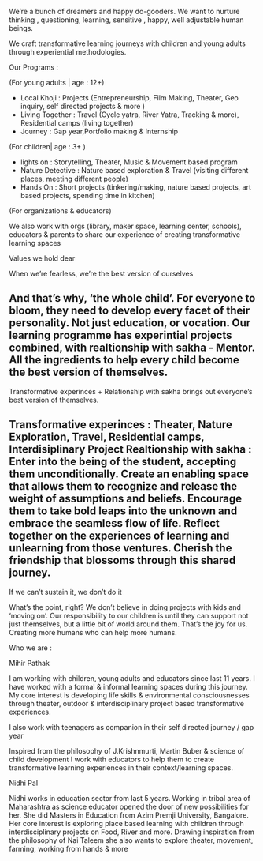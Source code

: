 We’re a bunch of dreamers and happy do-gooders. We want to nurture thinking , questioning, learning, sensitive , happy, well adjustable human beings.

We craft transformative learning journeys with children and young adults through experiential methodologies.

Our Programs :

(For young adults | age : 12+)

- Local Khoji : Projects (Entrepreneurship, Film Making, Theater, Geo inquiry, self directed projects & more )
- Living Together : Travel (Cycle yatra, River Yatra, Tracking & more), Residential camps (living together)
- Journey : Gap year,Portfolio making & Internship

(For children| age : 3+ )

- lights on : Storytelling, Theater, Music & Movement based program 
- Nature Detective : Nature based exploration & Travel (visiting different places, meeting different people)
- Hands On : Short projects (tinkering/making, nature based projects, art based projects, spending time in kitchen)

(For organizations & educators)

We also work with orgs (library, maker space, learning center, schools), educators & parents to share our experience of creating transformative learning spaces 


Values we hold dear

When we’re fearless, we’re the best version of ourselves

And that’s why, ‘the whole child’. For everyone to bloom, they need to develop every facet of their personality.  Not just education, or vocation. Our learning programme has experintial projects combined, with realtionship with sakha - Mentor. All the ingredients to help every child become the best version of themselves.
----


Transformative experinces + Relationship with sakha brings
out everyone’s best version of themselves. 

Transformative experinces : Theater, Nature Exploration, Travel, Residential camps, Interdisiplinary Project
Realtionship with sakha : Enter into the being of the student, accepting them unconditionally. Create an enabling space that allows them to recognize and release the weight of assumptions and beliefs. Encourage them to take bold leaps into the unknown and embrace the seamless flow of life. Reflect together on the experiences of learning and unlearning from those ventures. Cherish the friendship that blossoms through this shared journey.
----


If we can’t sustain it, we don’t do it

What’s the point, right? We don’t believe in doing projects with kids and ‘moving on’. Our responsibility to our children is until they can support not just themselves, but a little bit of world around them. That’s the joy for us. Creating more humans who can help more humans. 


Who we are :

Mihir Pathak 

I am working with children, young adults and educators since last 11 years. I have worked with a formal & informal learning spaces during this journey. My core interest is developing life skills & environmental consciousnesses through theater, outdoor & interdisciplinary project based transformative experiences.

I also work with teenagers as companion in their self directed journey / gap year

Inspired from the philosophy of J.Krishnmurti, Martin Buber & science of child development I work with educators to help them to create transformative learning experiences in their context/learning spaces.

Nidhi Pal

Nidhi works in education sector from last 5 years. Working in tribal area of Maharashtra as science educator opened the door of new possibilities for her. She did Masters in Education from Azim Premji University, Bangalore. Her core interest is exploring place based learning with children through interdisciplinary projects on Food, River and more. Drawing inspiration from the philosophy of Nai Taleem she also wants to explore theater, movement, farming, working from hands & more